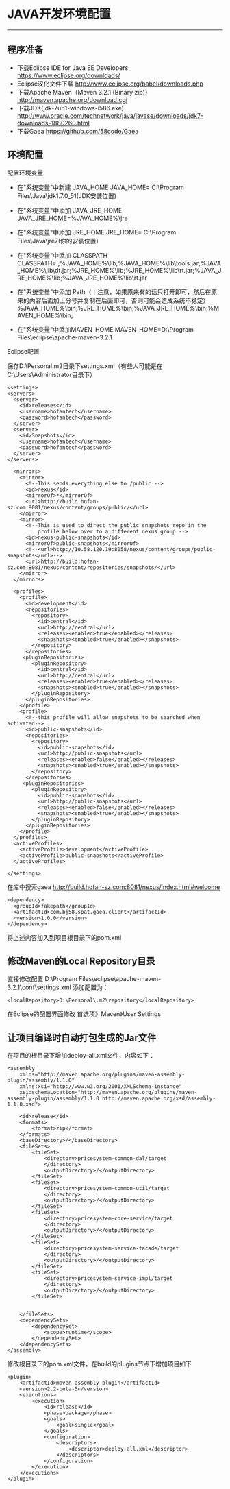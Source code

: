 JAVA开发环境配置
====================
----------
程序准备
--------------
 - 下载Eclipse IDE for Java EE Developers
   https://www.eclipse.org/downloads/ 
 - Eclipse汉化文件下载
   http://www.eclipse.org/babel/downloads.php
 - 下载Apache Maven（Maven 3.2.1 (Binary zip)） 
   http://maven.apache.org/download.cgi
 - 下载JDK(jdk-7u51-windows-i586.exe)
   http://www.oracle.com/technetwork/java/javase/downloads/jdk7-downloads-1880260.html
 - 下载Gaea
   https://github.com/58code/Gaea

环境配置
--------------
配置环境变量

 - 在"系统变量"中新建 JAVA_HOME
JAVA_HOME= C:\Program Files\Java\jdk1.7.0_51(JDK安装位置)

 - 在"系统变量"中添加 JAVA_JRE_HOME
JAVA_JRE_HOME=%JAVA_HOME%\jre

 - 在"系统变量"中添加 JRE_HOME
JRE_HOME= C:\Program Files\Java\jre7(你的安装位置)

 - 在"系统变量"中添加 CLASSPATH
CLASSPATH=.;%JAVA_HOME%\lib;%JAVA_HOME%\lib\tools.jar;%JAVA_HOME%\lib\dt.jar;%JRE_HOME%\lib;%JRE_HOME%\lib\rt.jar;%JAVA_JRE_HOME%\lib;%JAVA_JRE_HOME%\lib\rt.jar

 - 在"系统变量"中添加 Path（！注意，如果原来有的话只打开即可，然后在原来的内容后面加上分号并复制在后面即可，否则可能会造成系统不稳定）
%JAVA_HOME%\bin;%JRE_HOME%\bin;%JAVA_JRE_HOME%\bin;%MAVEN_HOME%\bin;

 - 在"系统变量"中添加MAVEN_HOME
MAVEN_HOME=D:\Program Files\eclipse\apache-maven-3.2.1

Eclipse配置

保存D:\Personal\.m2目录下settings.xml（有些人可能是在C:\Users\Administrator目录下）

    <settings>
    <servers>
      <server>
        <id>releases</id>
        <username>hofantech</username>
        <password>hofantech</password>
      </server>
      <server>
        <id>Snapshots</id>
        <username>hofantech</username>
        <password>hofantech</password>
      </server>
    </servers>
     
      <mirrors>
        <mirror>
          <!--This sends everything else to /public -->
          <id>nexus</id>
          <mirrorOf>*</mirrorOf>
          <url>http://build.hofan-sz.com:8081/nexus/content/groups/public/</url>
        </mirror>
    	<mirror>
          <!--This is used to direct the public snapshots repo in the 
              profile below over to a different nexus group -->
          <id>nexus-public-snapshots</id>
          <mirrorOf>public-snapshots</mirrorOf>
          <!--<url>http://10.58.120.19:8058/nexus/content/groups/public-snapshots</url>-->
          <url>http://build.hofan-sz.com:8081/nexus/content/repositories/snapshots/</url>
        </mirror>
      </mirrors>
     
      <profiles>
        <profile>
          <id>development</id>
          <repositories>
            <repository>
              <id>central</id>
              <url>http://central</url>
              <releases><enabled>true</enabled></releases>
              <snapshots><enabled>true</enabled></snapshots>
            </repository>
          </repositories>
         <pluginRepositories>
            <pluginRepository>
              <id>central</id>
              <url>http://central</url>
              <releases><enabled>true</enabled></releases>
              <snapshots><enabled>true</enabled></snapshots>
            </pluginRepository>
          </pluginRepositories>
        </profile>
        <profile>
          <!--this profile will allow snapshots to be searched when activated-->
          <id>public-snapshots</id>
          <repositories>
            <repository>
              <id>public-snapshots</id>
              <url>http://public-snapshots</url>
              <releases><enabled>false</enabled></releases>
              <snapshots><enabled>true</enabled></snapshots>
            </repository>
          </repositories>
         <pluginRepositories>
            <pluginRepository>
              <id>public-snapshots</id>
              <url>http://public-snapshots</url>
              <releases><enabled>false</enabled></releases>
              <snapshots><enabled>true</enabled></snapshots>
            </pluginRepository>
          </pluginRepositories>
        </profile>
      </profiles>
      <activeProfiles>
        <activeProfile>development</activeProfile>
        <activeProfile>public-snapshots</activeProfile>
      </activeProfiles>
     
    </settings>

在库中搜索gaea
http://build.hofan-sz.com:8081/nexus/index.html#welcome

    <dependency>
      <groupId>fakepath</groupId>
      <artifactId>com.bj58.spat.gaea.client</artifactId>
      <version>1.0.0</version>
    </dependency>

将上述内容加入到项目根目录下的pom.xml

修改Maven的Local Repository目录
--------------
直接修改配置
D:\Program Files\eclipse\apache-maven-3.2.1\conf\settings.xml
添加配置为：

    <localRepository>D:\Personal\.m2\repository</localRepository>
在Eclipse的配置界面修改
首选项》Maven》User Settings

让项目编译时自动打包生成的Jar文件
--------------
 在项目的根目录下增加deploy-all.xml文件，内容如下：
    <?xml version="1.0" encoding="UTF-8"?>
    
    <assembly
    	xmlns="http://maven.apache.org/plugins/maven-assembly-plugin/assembly/1.1.0"
    	xmlns:xsi="http://www.w3.org/2001/XMLSchema-instance"
    	xsi:schemaLocation="http://maven.apache.org/plugins/maven-assembly-plugin/assembly/1.1.0 http://maven.apache.org/xsd/assembly-1.1.0.xsd">
    
    	<id>release</id>
    	<formats>
    		<format>zip</format>
    	</formats>
    	<baseDirectory>/</baseDirectory>
    	<fileSets>
    		<fileSet>
    			<directory>pricesystem-common-dal/target
    			</directory>
    			<outputDirectory>/</outputDirectory>
    		</fileSet>
    		<fileSet>
    			<directory>pricesystem-common-util/target
    			</directory>
    			<outputDirectory>/</outputDirectory>
    		</fileSet>
    		<fileSet>
    			<directory>pricesystem-core-service/target
    			</directory>
    			<outputDirectory>/</outputDirectory>
    		</fileSet>
    		<fileSet>
    			<directory>pricesystem-service-facade/target
    			</directory>
    			<outputDirectory>/</outputDirectory>
    		</fileSet>
    		<fileSet>
    			<directory>pricesystem-service-impl/target
    			</directory>
    			<outputDirectory>/</outputDirectory>
    		</fileSet>
    		
    		
    	</fileSets>
    	<dependencySets>
    		<dependencySet>
    			<scope>runtime</scope> 
    		</dependencySet>
    	</dependencySets>
    </assembly>
    
修改根目录下的pom.xml文件，在build的plugins节点下增加项目如下

    <plugin>
    	<artifactId>maven-assembly-plugin</artifactId>
    	<version>2.2-beta-5</version>
    	<executions>
    		<execution>
    			<id>release</id>
    			<phase>package</phase>
    			<goals>
    				<goal>single</goal>
    			</goals>
    			<configuration>
    				<descriptors>
    					<descriptor>deploy-all.xml</descriptor>
    				</descriptors>
    			</configuration>
    		</execution>
    	</executions>
    </plugin>